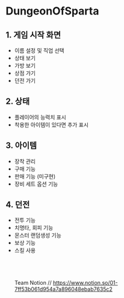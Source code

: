 # DungeonOfSparta

## 1. 게임 시작 화면
- 이름 설정 및 직업 선택
- 상태 보기
- 가방 보기
- 상점 가기
- 던전 가기
        
## 2. 상태   
- 플레이어의 능력치 표시
- 착용한 아이템이 있다면 추가 표시
     
## 3. 아이템
- 장착 관리
- 구매 기능
- 판매 기능 (미구현)
- 장비 세트 옵션 기능

## 4. 던전
- 전투 기능
- 치명타, 회피 기능
- 몬스터 랜덤생성 기능
- 보상 기능
- 스킬 사용    
<br><br><br><br>
Team Notion // https://www.notion.so/01-7ff53b061d954a7a896048ebab7635c2
